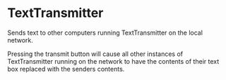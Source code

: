 # TextTransmitter
Sends text to other computers running TextTransmitter on the local network.

Pressing the transmit button will cause all other instances of TextTransmitter running on the network to have the contents of their text box replaced with the senders contents.
